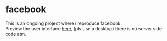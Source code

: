 # facebook
This is an ongoing project where i reproduce facebook. <br>
Preview the user interface <a href ="https://ogagaisi.github.io">here</a>, (pls use a desktop) there is no server side code atm.
